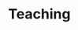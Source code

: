 ---
title: Teaching
summary: My courses
type: landing

cascade:
  - _target:
      kind: page
    params:
      show_breadcrumb: true

sections:
  - block: collection
    id: teaching
    content:
      title: Teaching at CentraleSupélec
      filters:
        folders:
          - teaching
    design:
      view: list
      # columns: 2
---